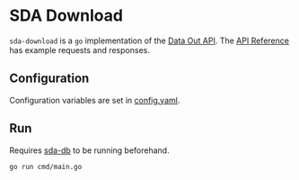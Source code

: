 # SDA Download
`sda-download` is a `go` implementation of the [Data Out API](https://neic-sda.readthedocs.io/en/latest/dataout.html#rest-api-endpoints). The [API Reference](API.md) has example requests and responses.

## Configuration
Configuration variables are set in [config.yaml](config.yaml).

## Run
Requires [sda-db](https://github.com/neicnordic/sda-db) to be running beforehand.
```
go run cmd/main.go
```
